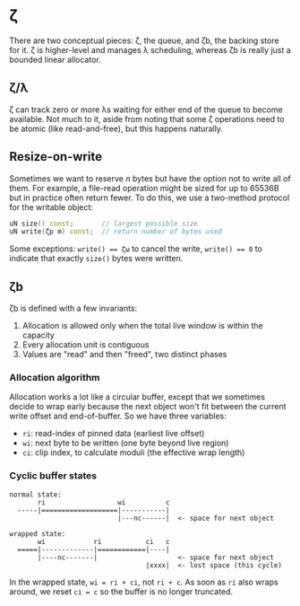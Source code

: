 # ζ
There are two conceptual pieces: ζ, the queue, and ζb, the backing store for it. ζ is higher-level and manages λ scheduling, whereas ζb is really just a bounded linear allocator.


## ζ/λ
ζ can track zero or more λs waiting for either end of the queue to become available. Not much to it, aside from noting that some ζ operations need to be atomic (like read-and-free), but this happens naturally.


## Resize-on-write
Sometimes we want to reserve _n_ bytes but have the option not to write all of them. For example, a file-read operation might be sized for up to 65536B but in practice often return fewer. To do this, we use a two-method protocol for the writable object:

```cpp
uN size() const;       // largest possible size
uN write(ζp m) const;  // return number of bytes used
```

Some exceptions: `write() == ζω` to cancel the write, `write() == 0` to indicate that exactly `size()` bytes were written.


## ζb
ζb is defined with a few invariants:

1. Allocation is allowed only when the total live window is within the capacity
2. Every allocation unit is contiguous
3. Values are "read" and then "freed", two distinct phases


### Allocation algorithm
Allocation works a lot like a circular buffer, except that we sometimes decide to wrap early because the next object won't fit between the current write offset and end-of-buffer. So we have three variables:

+ `ri`: read-index of pinned data (earliest live offset)
+ `wi`: next byte to be written (one byte beyond live region)
+ `ci`: clip index, to calculate moduli (the effective wrap length)


### Cyclic buffer states
```
normal state:
       ri                  wi          c
  -----|===================|-----------|
                           |---nc------|  <- space for next object

wrapped state:
       wi            ri           ci   c
  =====|-------------|============|----|
       |----nc-------|                    <- space for next object
                                  |xxxx|  <- lost space (this cycle)
```

In the wrapped state, `wi = ri + ci`, not `ri + c`. As soon as `ri` also wraps around, we reset `ci = c` so the buffer is no longer truncated.
